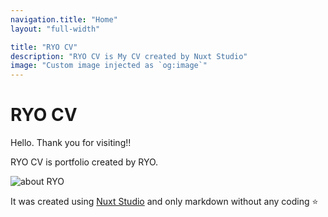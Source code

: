```yaml
---
navigation.title: "Home"
layout: "full-width"

title: "RYO CV"
description: "RYO CV is My CV created by Nuxt Studio"
image: "Custom image injected as `og:image`"
---
```


# RYO CV

Hello. Thank you for visiting!!

RYO CV is portfolio created by RYO.

![about RYO](../about.jpg)

It was created using [Nuxt Studio](https://nuxt.studio/) and only markdown without any coding :star:

